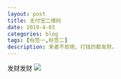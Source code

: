 ```yaml
---
layout: post
title: 支付宝二维码
date: 2019-4-03
categories: blog
tags: [标签一,标签二]
description: 来者不拒绝，打钱的都发财。
---
```

发财发财
![](/images/favicon.png)













